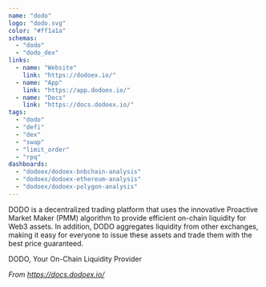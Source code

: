 ```yaml
---
name: "dodo"
logo: "dodo.svg"
color: "#ff1a1a"
schemas:
  - "dodo"
  - "dodo_dex"
links:
  - name: "Website"
    link: "https://dodoex.io/"
  - name: "App"
    link: "https://app.dodoex.io/"
  - name: "Docs"
    link: "https://docs.dodoex.io/"
tags:
  - "dodo"
  - "defi"
  - "dex"
  - "swap"
  - "limit_order"
  - "rpq"
dashboards:
  - "dodoex/dodoex-bnbchain-analysis"
  - "dodoex/dodoex-ethereum-analysis"
  - "dodoex/dodoex-polygon-analysis"
---
```


DODO is a decentralized trading platform that uses the innovative Proactive Market Maker (PMM) algorithm to provide efficient on-chain liquidity for Web3 assets. In addition, DODO aggregates liquidity from other exchanges, making it easy for everyone to issue these assets and trade them with the best price guaranteed.

DODO, Your On-Chain Liquidity Provider

_From https://docs.dodoex.io/_

